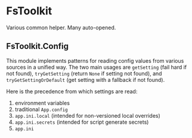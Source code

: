 # FsToolkit

Various common helper. Many auto-opened.

## FsToolkit.Config

This module implements patterns for reading config values from various sources in a unified way. The two main usages are `getSetting` (fail hard if not found), `tryGetSetting` (return `None` if setting not found), and `tryGetSettingOrDefault` (get setting with a fallback if not found).

Here is the precedence from which settings are read:

1. environment variables
2. traditional `App.config`
3. `app.ini.local` (intended for non-versioned local overrides)  
4. `app.ini.secrets` (intended for script generate secrets)  
5. `app.ini`


